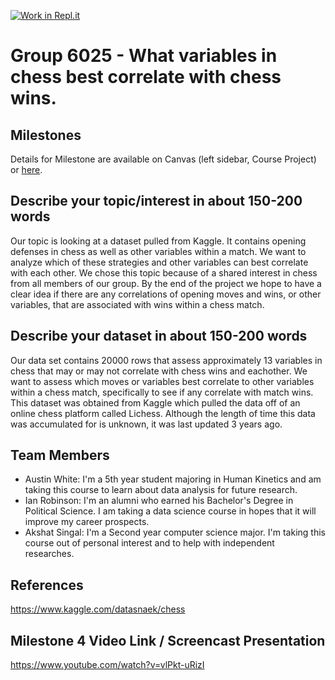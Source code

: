 [![Work in Repl.it](https://classroom.github.com/assets/work-in-replit-14baed9a392b3a25080506f3b7b6d57f295ec2978f6f33ec97e36a161684cbe9.svg)](https://classroom.github.com/online_ide?assignment_repo_id=313830&assignment_repo_type=GroupAssignmentRepo)
# Group 6025 - What variables in chess best correlate with chess wins.

## Milestones

Details for Milestone are available on Canvas (left sidebar, Course Project) or [here](https://firas.moosvi.com/courses/data301/project/milestone01.html).

## Describe your topic/interest in about 150-200 words

Our topic is looking at a dataset pulled from Kaggle. It contains opening defenses in chess as well as other variables within a match. We want to analyze which of these strategies and other variables can best correlate with each other. We chose this topic because of a shared interest in chess from all members of our group. By the end of the project we hope to have a clear idea if there are any correlations of opening moves and wins, or other variables, that are associated with wins within a chess match.

## Describe your dataset in about 150-200 words

Our data set contains 20000 rows that assess approximately 13 variables in chess that may or may not correlate with chess wins and eachother. We want to assess which moves or variables best correlate to other variables within a chess match, specifically to see if any correlate with match wins. This dataset was obtained from Kaggle which pulled the data off of an online chess platform called Lichess. Although the length of time this data was accumulated for is unknown, it was last updated 3 years ago. 

## Team Members

- Austin White: I'm a 5th year student majoring in Human Kinetics and am taking this course to learn about data analysis for future research.
- Ian Robinson: I'm an alumni who earned his Bachelor's Degree in Political Science. I am taking a data science course in hopes that it will improve my career prospects. 
- Akshat Singal: I'm a Second year computer science major. I'm taking this course out of personal interest and to help with independent researches. 

## References

https://www.kaggle.com/datasnaek/chess

## Milestone 4 Video Link / Screencast Presentation

https://www.youtube.com/watch?v=vlPkt-uRizI
